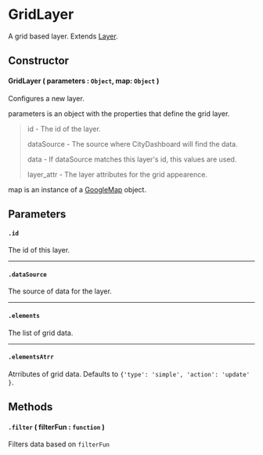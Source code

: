 # GridLayer
A grid based layer. Extends [Layer](/docs/docs/Layers/Layer.md).

## Constructor

#### GridLayer ( parameters : `Object`, map: `Object` )
 Configures a new layer.

 parameters is an object with the properties that define the grid layer.

 > id - The id of the layer.
 >
 > dataSource - The source where CityDashboard will find the data.
 >
 > data - If dataSource matches this layer's id, this values are used.
 >
 > layer_attr - The layer attributes for the grid appearence.
 
 map is an instance of a [GoogleMap](https://developers.google.com/maps/documentation/javascript/reference#Map) object.

## Parameters

#### `.id`
  The id of this layer.

---
#### `.dataSource`
  The source of data for the layer.

---
#### `.elements`
  The list of grid data.

---
#### `.elementsAtrr`
  Atrributes of grid data. Defaults to `{'type': 'simple', 'action': 'update' }`.

## Methods

#### `.filter` ( filterFun : `function` )
  Filters data based on `filterFun`